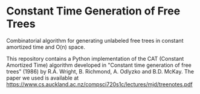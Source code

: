 # Constant Time Generation of Free Trees

Combinatorial algorithm for generating unlabeled free trees in constant amortized time and O(n) space.

This repository contains a Python implementation of the CAT (Constant Amortized Time) algorithm developed in "Constant time generation of free trees" (1986) by R.A. Wright, B. Richmond, A. Odlyzko and B.D. McKay. The paper we used is available at https://www.cs.auckland.ac.nz/compsci720s1c/lectures/mjd/treenotes.pdf

